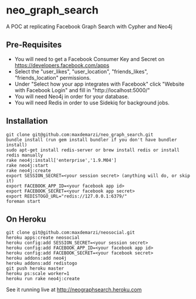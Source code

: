 neo_graph_search
================

A POC at replicating Facebook Graph Search with Cypher and Neo4j

Pre-Requisites
--------------

* You will need to get a Facebook Consumer Key and Secret on https://developers.facebook.com/apps
* Select the "user_likes", "user_location", "friends_likes", "friends_location" permissions.
* Under "Select how your app integrates with Facebook" click "Website with Facebook Login" and fill in "http://localhost:5000/"
* You will need Neo4j in order for your database.
* You will need Redis in order to use Sidekiq for background jobs.

Installation
----------------

    git clone git@github.com:maxdemarzi/neo_graph_search.git
    bundle install (run gem install bundler if you don't have bundler install)
    sudo apt-get install redis-server or brew install redis or install redis manually
    rake neo4j:install['enterprise','1.9.M04']
    rake neo4j:start
    rake neo4j:create
    export SESSION_SECRET=<your session secret> (anything will do, or skip it)
    export FACEBOOK_APP_ID=<your facebook app id>
    export FACEBOOK_SECRET=<your facebook app secret>
    export REDISTOGO_URL="redis://127.0.0.1:6379/"
    foreman start

On Heroku
---------

    git clone git@github.com:maxdemarzi/neosocial.git
    heroku apps:create neosocial
    heroku config:add SESSION_SECRET=<your session secret>
    heroku config:add FACEBOOK_APP_ID=<your facebook app id>
    heroku config:add FACEBOOK_SECRET=<your facebook secret>
    heroku addons:add neo4j
    heroku addons:add redistogo
    git push heroku master
    heroku ps:scale worker=1
    heroku run rake neo4j:create

See it running live at http://neographsearch.heroku.com
